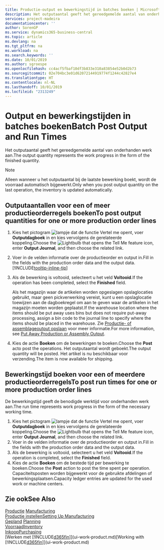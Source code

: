 ```yaml
---
title: Productie-output en bewerkingstijd in batches boeken | Microsoft Docs
description: Het outputaantal geeft het gereedgemelde aantal van onderhanden werk aan.
services: project-madeira
documentationcenter: ''
author: SorenGP
ms.service: dynamics365-business-central
ms.topic: article
ms.devlang: na
ms.tgt_pltfrm: na
ms.workload: na
ms.search.keywords: ''
ms.date: 10/01/2019
ms.author: sgroespe
ms.openlocfilehash: cc4acf5fbaf10df3b833e310a83854e52b0d2b73
ms.sourcegitcommit: 02e704bc3e01d62072144919774f1244c42827e4
ms.translationtype: HT
ms.contentlocale: nl-NL
ms.lasthandoff: 10/01/2019
ms.locfileid: "2313249"
---
```

# <a name="batch-post-output-and-run-times"></a><span data-ttu-id="ac30b-103">Output en bewerkingstijden in batches boeken</span><span class="sxs-lookup"><span data-stu-id="ac30b-103">Batch Post Output and Run Times</span></span>
<span data-ttu-id="ac30b-104">Het outputaantal geeft het gereedgemelde aantal van onderhanden werk aan.</span><span class="sxs-lookup"><span data-stu-id="ac30b-104">The output quantity represents the work progress in the form of the finished quantity.</span></span>  

> [!NOTE]
> <span data-ttu-id="ac30b-105">Alleen wanneer u het outputaantal bij de laatste bewerking boekt, wordt de voorraad automatisch bijgewerkt.</span><span class="sxs-lookup"><span data-stu-id="ac30b-105">Only when you post output quantity on the last operation, the inventory is updated automatically.</span></span>  

## <a name="to-post-output-quantities-for-one-or-more-production-order-lines"></a><span data-ttu-id="ac30b-106">Outputaantallen voor een of meer productieorderregels boeken</span><span class="sxs-lookup"><span data-stu-id="ac30b-106">To post output quantities for one or more production order lines</span></span>
1. <span data-ttu-id="ac30b-107">Kies het pictogram ![lampje dat de functie Vertel me opent](media/ui-search/search_small.png "Vertel me wat u wilt doen"), voer **Outputdagboek** in en kies vervolgens de gerelateerde koppeling.</span><span class="sxs-lookup"><span data-stu-id="ac30b-107">Choose the ![Lightbulb that opens the Tell Me feature](media/ui-search/search_small.png "Tell me what you want to do") icon, enter **Output Journal**, and then choose the related link.</span></span>  
2. <span data-ttu-id="ac30b-108">Voer in de velden informatie over de productieorder en output in.</span><span class="sxs-lookup"><span data-stu-id="ac30b-108">Fill in the fields with the production order data and the output data.</span></span> [!INCLUDE[tooltip-inline-tip](includes/tooltip-inline-tip_md.md)]
3. <span data-ttu-id="ac30b-109">Als de bewerking is voltooid, selecteert u het veld **Voltooid**.</span><span class="sxs-lookup"><span data-stu-id="ac30b-109">If the operation has been completed, select the **Finished** field.</span></span>  

    <span data-ttu-id="ac30b-110">Als het magazijn waar de artikelen worden opgeslagen opslaglocaties gebruikt, maar geen pickverwerking vereist, kunt u  een opslaglocatie toewijzen aan de dagboekregel om aan te geven waar de artikelen in het magazijn moeten worden geplaatst.</span><span class="sxs-lookup"><span data-stu-id="ac30b-110">If the warehouse location where the items should be put away uses bins but does not require put-away processing,  assign a bin code to the journal line to specify where the items should be placed in the warehouse.</span></span> <span data-ttu-id="ac30b-111">Zie [Productie- of assemblageoutput opslaan](warehouse-how-to-put-away-production-output.md) voor meer informatie.</span><span class="sxs-lookup"><span data-stu-id="ac30b-111">For more information, see [Put Away Production or Assembly Output](warehouse-how-to-put-away-production-output.md).</span></span>  

4. <span data-ttu-id="ac30b-112">Kies de actie **Boeken** om de bewerkingen te boeken.</span><span class="sxs-lookup"><span data-stu-id="ac30b-112">Choose the **Post** acto post the operations.</span></span> <span data-ttu-id="ac30b-113">Het outputaantal wordt geboekt.</span><span class="sxs-lookup"><span data-stu-id="ac30b-113">The output quantity will be posted.</span></span> <span data-ttu-id="ac30b-114">Het artikel is nu beschikbaar voor verzending.</span><span class="sxs-lookup"><span data-stu-id="ac30b-114">The item is now available for shipping.</span></span>  

## <a name="to-post-run-times-for-one-or-more-production-order-lines"></a><span data-ttu-id="ac30b-115">Bewerkingstijd boeken voor een of meerdere productieorderregels</span><span class="sxs-lookup"><span data-stu-id="ac30b-115">To post run times for one or more production order lines</span></span>
<span data-ttu-id="ac30b-116">De bewerkingstijd geeft de benodigde werktijd voor onderhanden werk aan.</span><span class="sxs-lookup"><span data-stu-id="ac30b-116">The run time represents work progress in the form of the necessary working time.</span></span>    

1.  <span data-ttu-id="ac30b-117">Kies het pictogram ![lampje dat de functie Vertel me opent](media/ui-search/search_small.png "Vertel me wat u wilt doen"), voer **Outputdagboek** in en kies vervolgens de gerelateerde koppeling.</span><span class="sxs-lookup"><span data-stu-id="ac30b-117">Choose the ![Lightbulb that opens the Tell Me feature](media/ui-search/search_small.png "Tell me what you want to do") icon, enter **Output Journal**, and then choose the related link.</span></span>  
2. <span data-ttu-id="ac30b-118">Voer in de velden informatie over de productieorder en output in.</span><span class="sxs-lookup"><span data-stu-id="ac30b-118">Fill in the fields with the production order data and the output data.</span></span>  
3.  <span data-ttu-id="ac30b-119">Als de bewerking is voltooid, selecteert u het veld **Voltooid**.</span><span class="sxs-lookup"><span data-stu-id="ac30b-119">If the operation is completed, select the **Finished** field.</span></span>  
4. <span data-ttu-id="ac30b-120">Kies de actie **Boeken** om de bestede tijd per bewerking te boeken.</span><span class="sxs-lookup"><span data-stu-id="ac30b-120">Choose the **Post** action to post the time spent per operation.</span></span> <span data-ttu-id="ac30b-121">Capaciteitsposten worden bijgewerkt voor de gebruikte afdelingen of bewerkingsplaatsen.</span><span class="sxs-lookup"><span data-stu-id="ac30b-121">Capacity ledger entries are updated for the used work or machine centers.</span></span>

## <a name="see-also"></a><span data-ttu-id="ac30b-122">Zie ook</span><span class="sxs-lookup"><span data-stu-id="ac30b-122">See Also</span></span>  
<span data-ttu-id="ac30b-123">[Productie](production-manage-manufacturing.md)  </span><span class="sxs-lookup"><span data-stu-id="ac30b-123">[Manufacturing](production-manage-manufacturing.md)  </span></span>  
[<span data-ttu-id="ac30b-124">Productie instellen</span><span class="sxs-lookup"><span data-stu-id="ac30b-124">Setting Up Manufacturing</span></span>](production-configure-production-processes.md)  
<span data-ttu-id="ac30b-125">[Gepland](production-planning.md)    </span><span class="sxs-lookup"><span data-stu-id="ac30b-125">[Planning](production-planning.md)    </span></span>  
[<span data-ttu-id="ac30b-126">Voorraad</span><span class="sxs-lookup"><span data-stu-id="ac30b-126">Inventory</span></span>](inventory-manage-inventory.md)  
[<span data-ttu-id="ac30b-127">Inkoop</span><span class="sxs-lookup"><span data-stu-id="ac30b-127">Purchasing</span></span>](purchasing-manage-purchasing.md)  
<span data-ttu-id="ac30b-128">[Werken met [!INCLUDE[d365fin](includes/d365fin_md.md)]](ui-work-product.md)</span><span class="sxs-lookup"><span data-stu-id="ac30b-128">[Working with [!INCLUDE[d365fin](includes/d365fin_md.md)]](ui-work-product.md)</span></span>
